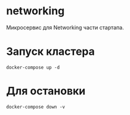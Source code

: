 # networking
Микросервис для Networking части стартапа.
# Запуск кластера
`docker-compose up -d`
# Для остановки 
`docker-compose down -v`

